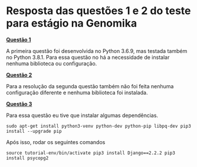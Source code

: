 # Resposta das questões 1 e 2 do teste para estágio na Genomika


[**Questão 1**](https://github.com/bihellzin/genomika_respostas/blob/master/questao_1.py)

  A primeira questão foi desenvolvida no Python 3.6.9, mas testada também no Python 3.8.1. Para essa questão no há a necessidade de instalar nenhuma biblioteca ou configuração.
  

[**Questão 2**](https://github.com/bihellzin/genomika_respostas/blob/master/questao_2.py)

  Para a resolução da segunda questão também não foi feita nenhuma configuração diferente e nenhuma biblioteca foi instalada.
  
  
[**Questão 3**](https://github.com/bihellzin/genomika_respostas/tree/master/tutorial-env)
  
  Para essa questão eu tive que instalar algumas dependências.
  
  ``
  sudo apt-get install python3-venv python-dev python-pip libpq-dev
  pip3 install --upgrade pip
  ``
  
  Após isso, rodar os seguintes comandos 
  
  ``
  source tutorial-env/bin/activate
  pip3 install Django==2.2.2
  pip3 install psycopg2
  ``
